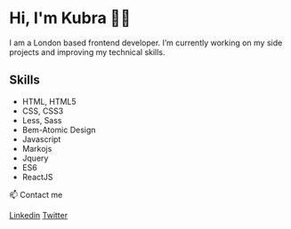 # Hi, I'm Kubra 👋🏽

I am a London based frontend developer. I’m currently working on my side projects and improving my technical skills.

## Skills
* HTML, HTML5
* CSS, CSS3
* Less, Sass
* Bem-Atomic Design
* Javascript
* Markojs
* Jquery
* ES6
* ReactJS

📫 Contact me

[Linkedin](https://www.linkedin.com/in/kubraglr/) 
[Twitter](https://twitter.com/kubragulr)
